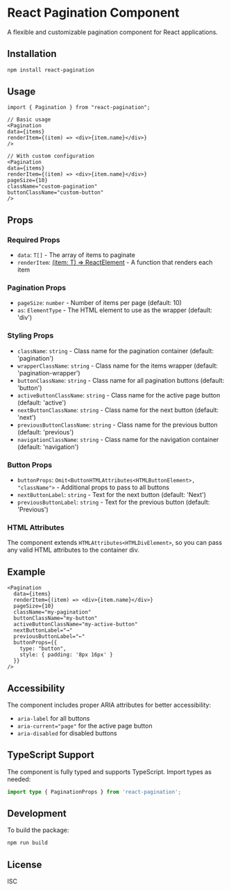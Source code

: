 # React Pagination Component

A flexible and customizable pagination component for React applications.

## Installation

```bash
npm install react-pagination
```

## Usage

```tsx
import { Pagination } from "react-pagination";

// Basic usage
<Pagination
data={items}
renderItem={(item) => <div>{item.name}</div>}
/>

// With custom configuration
<Pagination
data={items}
renderItem={(item) => <div>{item.name}</div>}
pageSize={10}
className="custom-pagination"
buttonClassName="custom-button"
/>
```

## Props

### Required Props

- `data`: `T[]` - The array of items to paginate
- `renderItem`: [(item: T) => ReactElement](cci:1://file:///Users/sanooj/learn/npm-local/react-pagination/src/pageNavigation.tsx:33:0-81:2) - A function that renders each item

### Pagination Props

- `pageSize`: `number` - Number of items per page (default: 10)
- `as`: `ElementType` - The HTML element to use as the wrapper (default: 'div')

### Styling Props

- `className`: `string` - Class name for the pagination container (default: 'pagination')
- `wrapperClassName`: `string` - Class name for the items wrapper (default: 'pagination-wrapper')
- `buttonClassName`: `string` - Class name for all pagination buttons (default: 'button')
- `activeButtonClassName`: `string` - Class name for the active page button (default: 'active')
- `nextButtonClassName`: `string` - Class name for the next button (default: 'next')
- `previousButtonClassName`: `string` - Class name for the previous button (default: 'previous')
- `navigationClassName`: `string` - Class name for the navigation container (default: 'navigation')

### Button Props

- `buttonProps`: `Omit<ButtonHTMLAttributes<HTMLButtonElement>, "className">` - Additional props to pass to all buttons
- `nextButtonLabel`: `string` - Text for the next button (default: 'Next')
- `previousButtonLabel`: `string` - Text for the previous button (default: 'Previous')

### HTML Attributes

The component extends `HTMLAttributes<HTMLDivElement>`, so you can pass any valid HTML attributes to the container div.

## Example

```tsx
<Pagination
  data={items}
  renderItem={(item) => <div>{item.name}</div>}
  pageSize={10}
  className="my-pagination"
  buttonClassName="my-button"
  activeButtonClassName="my-active-button"
  nextButtonLabel="→"
  previousButtonLabel="←"
  buttonProps={{
    type: "button",
    style: { padding: '8px 16px' }
  }}
/>
```

## Accessibility

The component includes proper ARIA attributes for better accessibility:
- `aria-label` for all buttons
- `aria-current="page"` for the active page button
- `aria-disabled` for disabled buttons

## TypeScript Support

The component is fully typed and supports TypeScript. Import types as needed:

```typescript
import type { PaginationProps } from 'react-pagination';
```

## Development

To build the package:

```bash
npm run build
```

## License

ISC
